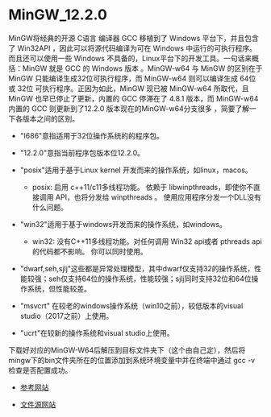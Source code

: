 # MinGW_12.2.0
MinGW将经典的开源 C语言 编译器 GCC 移植到了 Windows 平台下，并且包含了 Win32API ，因此可以将源代码编译为可在 Windows 中运行的可执行程序。而且还可以使用一些 Windows 不具备的，Linux平台下的开发工具。一句话来概括：MinGW 就是 GCC 的 Windows 版本 。MinGW-w64 与 MinGW 的区别在于 MinGW 只能编译生成32位可执行程序，而 MinGW-w64 则可以编译生成 64位 或 32位 可执行程序。正因为如此，MinGW 现已被 MinGW-w64 所取代，且 MinGW 也早已停止了更新，内置的 GCC 停滞在了 4.8.1 版本，而 MinGW-w64 内置的 GCC 则更新到了12.2.0 版本现在的MinGW-w64分支很多 ，简要了解一下各版本之间的区别。
+ "I686"意指适用于32位操作系统的的程序包。

+ "12.2.0"意指当前程序包版本位12.2.0。

+ "posix"适用于基于Linux kernel 开发而来的操作系统，如linux，macos。
    + posix: 启用 c++11/c11多线程功能。 依赖于 libwinpthreads，即使你不直接调用 API，也将分发给 winpthreads 。 使用应用程序分发一个DLL没有什么问题。

+ "win32"适用于基于windows开发而来的操作系统，如windows。
    + win32: 没有C++11多线程功能。对任何调用 Win32 api或者 pthreads api的代码都不影响。 你可以同时使用。
+ "dwarf,seh,sjlj"这些都是异常处理模型，其中dwarf仅支持32的操作系统，性能较强；seh仅支持64位的操作系统，性能较强；sjlj同时支持32位和64位操作系统，但性能较差。

+ "msvcrt" 在较老的windows操作系统（win10之前），较低版本的visual studio（2017之前）上使用。

+ "ucrt"在较新的操作系统和visual studio上使用。

下载好对应的MinGW-W64后解压到目标文件夹下（这个由自己定），然后将mingw下的bin文件夹所在的位置添加到系统环境变量中并在终端中通过 gcc -v 检查是否配置成功。

+ [参考网站](https://www.cnblogs.com/duruofei/p/15674502.html)

+ [文件源网站](https://github.com/niXman/mingw-builds-binaries/releases)
